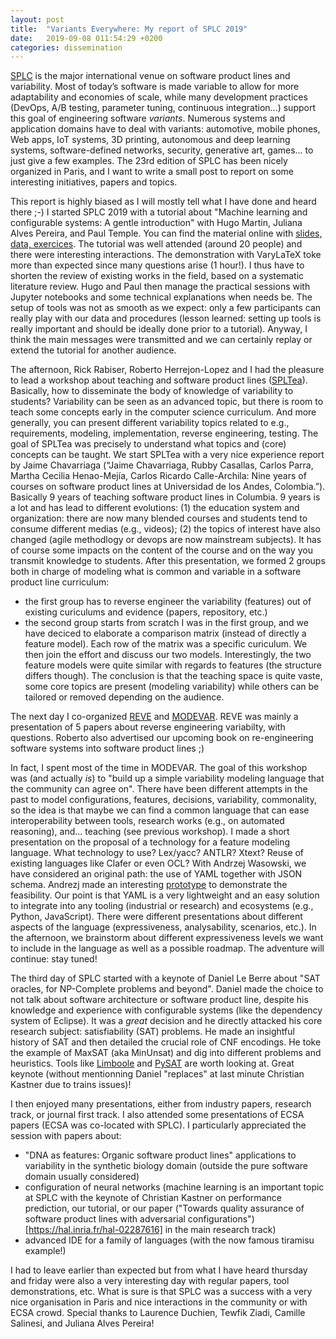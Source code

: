 ```yaml
---
layout: post
title:  "Variants Everywhere: My report of SPLC 2019"
date:   2019-09-08 011:54:29 +0200
categories: dissemination 
---
```


[SPLC](https://splc2019.net/) is the major international venue on software product lines and variability. Most of today’s software is made variable to allow for more adaptability and economies of scale, while many development practices (DevOps, A/B testing, parameter tuning, continuous integration...) support this goal of engineering software *variants*. 
Numerous systems and application domains have to deal with variants: automotive, mobile phones, Web apps, IoT systems, 3D printing, autonomous and deep learning systems, software-defined networks, security, generative art, games... to just give a few examples. The 23rd edition of SPLC has been nicely organized in Paris, and I want to write a small post to report on some interesting initiatives, papers and topics. 

This report is highly biased as I will mostly tell what I have done and heard there ;-) 
I started SPLC 2019 with a tutorial about "Machine learning and configurable systems: A gentle introduction" with Hugo Martin, Juliana Alves Pereira, and Paul Temple. You can find the material online with [slides, data, exercices](https://github.com/VaryVary/ML-configurable-SPLCTutorial). The tutorial was well attended (around 20 people) and there were interesting interactions. The demonstration with VaryLaTeX toke more than expected since many questions arise (1 hour!). I thus have to shorten the review of existing works in the field, based on a systematic literature review. Hugo and Paul then manage the practical sessions with Jupyter notebooks and some technical explanations when needs be. The setup of tools was not as smooth as we expect: only a few participants can really play with our data and procedures (lesson learned: setting up tools is really important and should be ideally done prior to a tutorial). Anyway, I think the main messages were transmitted and we can certainly replay or extend the tutorial for another audience. 

The afternoon, Rick Rabiser, Roberto Herrejon-Lopez and I had the pleasure to lead a workshop about teaching and software product lines ([SPLTea](http://spltea.irisa.fr)). Basically, how to disseminate the body of knowledge of variability to students? Variability can be seen as an advanced topic, but there is room to teach some concepts early in the computer science curriculum. And more generally, you can present different variability topics related to e.g., requirements, modeling, implementation, reverse engineering, testing. The goal of SPLTea was precisely to understand what topics and (core) concepts can be taught. 
We start SPLTea with a very nice experience report by Jaime Chavarriaga (“Jaime Chavarriaga, Rubby Casallas, Carlos Parra, Martha Cecilia Henao-Mejía, Carlos Ricardo Calle-Archila: Nine years of courses on software product lines at Universidad de los Andes, Colombia.”). Basically 9 years of teaching software product lines in Columbia. 9 years is a lot and has lead to different evolutions: (1) the education system and organization: there are now many blended courses and students tend to consume different medias (e.g., videos); (2) the topics of interest have also changed (agile methodlogy or devops are now mainstream subjects). It has of course some impacts on the content of the course and on the way you transmit knowledge to students. 
After this presentation, we formed 2 groups both in charge of modeling what is common and variable in a software product line curriculum:
 * the first group has to reverse engineer the variability (features) out of existing curiculums and evidence (papers, repository, etc.)
 * the second group starts from scratch
I was in the first group, and we have deciced to elaborate a comparison matrix (instead of directly a feature model). Each row of the matrix was a specific curiculum. 
We then join the effort and discuss our two models. Interestingly, the two feature models were quite similar with regards to features (the structure differs though). The conclusion is that the teaching space is quite vaste, some core topics are present (modeling variability) while others can be tailored or removed depending on the audience.  


The next day I co-organized [REVE](http://reveworkshop.github.io) and [MODEVAR](https://modevar.github.io/program/). 
REVE was mainly a presentation of 5 papers about reverse engineering variabilty, with questions. 
Roberto also advertised our upcoming book on re-engineering software systems into software product lines ;) 

In fact, I spent most of the time in MODEVAR. The goal of this workshop was (and actually *is*) to "build up a simple variability modeling language that the community can agree on". There have been different attempts in the past to model configurations, features, decisions, variability, commonality, so the idea is that maybe we can find a common language that can ease interoperability between tools, research works (e.g., on automated reasoning), and... teaching (see previous workshop).
I made a short presentation on the proposal of a technology for a feature modeling language. What technology to use? Lex/yacc? ANTLR? Xtext? Reuse of existing languages like Clafer or even OCL?
With Andrzej Wasowski, we have considered an original path: the use of YAML together with JSON schema. 
Andrezj made an interesting [prototype](https://github.com/wasowski/fm-schema/) to demonstrate the feasibility. 
Our point is that YAML is a very lightweight and an easy solution to integrate into any tooling (industrial or research) and ecosystems (e.g., Python, JavaScript).
There were different presentations about different aspects of the language (expressiveness, analysability, scenarios, etc.). 
In the afternoon, we brainstorm about different expressiveness levels we want to include in the language as well as a possible roadmap. The adventure will continue: stay tuned! 

The third day of SPLC started with a keynote of Daniel Le Berre about "SAT oracles, for NP-Complete problems and beyond". Daniel made the choice to not talk about software architecture or software product line, despite his knowledge and experience with configurable systems (like the dependency system of Eclipse). It was a *great* decision and he directly attacked his core research subject: satisfiability (SAT) problems. 
He made an insightful history of SAT and then detailed the crucial role of CNF encodings. 
He toke the example of MaxSAT (aka MinUnsat) and dig into different problems and heuristics. Tools like [Limboole](http://fmv.jku.at/limboole/) and [PySAT](https://pysathq.github.io) are worth looking at. 
Great keynote (without mentionning Daniel "replaces" at last minute Christian Kastner due to trains issues)!

I then enjoyed many presentations, either from industry papers, research track, or journal first track. I also attended some presentations of ECSA papers (ECSA was co-located with SPLC).
I particularly appreciated the session with papers about:
 * "DNA as features: Organic software product lines" applications to variability in the synthetic biology domain (outside the pure software domain usually considered)
 * configuration of neural networks (machine learning is an important topic at SPLC with the keynote of Christian Kastner on performance prediction, our tutorial, or our paper ("Towards quality assurance of software product lines with adversarial configurations")[https://hal.inria.fr/hal-02287616] in the main research track)
 * advanced IDE for a family of languages (with the now famous tiramisu example!) 

I had to leave earlier than expected but from what I have heard thursday and friday were also a very interesting day with regular papers, tool demonstrations, etc. What is sure is that SPLC was a success with a very nice organisation in Paris and nice interactions in the community or with ECSA crowd. Special thanks to Laurence Duchien, Tewfik Ziadi, Camille Salinesi, and Juliana Alves Pereira! 